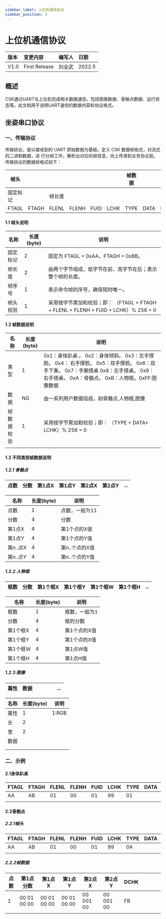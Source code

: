 ```yaml
---
sidebar_label: 上位机通信协议
sidebar_position: 2
---
```


# 上位机通信协议

| 版本 |	变更内容	 |编写人 | 	日期|
| :-| :- | :- | :- |
|V1.0|	First Release	|刘全武	|2022.5|

## 概述
CSK通过UART与上位机完成相关数据通信，包括图像数据、骨骼点数据、运行状态等。此文档用于说明UART通信的数据内容和协议格式。

## 坐姿串口协议

### 一、传输协议
传输协议，是以接收到的 UART 原始数据为基础，定义 CSK 数据帧格式，对流式的二进制数据，进 行分帧工作，解析出对应的帧信息，向上传递到业务协议层。传输协议的数据帧格式如下：

| 帧头     |       |        |       |      |      | 帧数据 |      |      |      |      |
| -------- | ----- | ------ | ----- | ---- | ---- | ------ | ---- | ---- | ---- | ---- |
| 固定标记 |       | 帧长度 |       |      |      |        |      |      |      |      |
| FTAGL    | FTAGH | FLENL  | FLENH | FUID | LCHK | TYPE   | DATA | DCHK |      |      |



#### 1.1 帧头说明 

| 名称     | 长度(byte) | 说明                                                         |
| -------- | ---------- | ------------------------------------------------------------ |
| 固定标记 | 2          | 固定为 FTAGL = 0xAA，FTAGH = 0xBB。                          |
| 帧长度   | 2          | 由两个字节组成，低字节在前，高字节在后；表示整个帧的长度。   |
| 帧序号   | 1          | 表示命令帧的序号，确保短时唯一。                             |
| 帧头校验 | 1          | 采用按字节累加和校验；即： （FTAGL + FTAGH + FLENL + FLENH + FUID + LCHK）% 256 = 0 |



#### 1.2 帧数据说明



| 名称       | 长度(byte) | 说明                                                         |
| ---------- | ---------- | ------------------------------------------------------------ |
| 类型       | 1          | 0x1：身体趴桌 。 0x2：身体倾斜。  0x3：左手撑脸。 0x4： 右手撑脸。  0x5：双手撑脸。  0x6：双手下垂。 0x7：手腕搭桌   0x8：左手搭桌。 0x9：右手搭桌。 0xA：骨骼点。 0xB：人物框。0xFF:图像数据 |
| 数据       | NG         | 由一系列用户数据组成，如骨骼点,人物框,图像                   |
| 帧数据校验 | 1          | 采用按字节累加和校验；即： （TYPE + DATA+ LCHK）% 256 = 0    |
|            |            |                                                              |



#### 1.2 不同类型帧数据说明

##### 1.2.1 骨骼点



| 点数 | 分数 | 第1点X | 第1点Y | 第2点X | 第2点Y | ...  |
| ---- | ---- | ------ | ------ | ------ | ------ | ---- |



| 名称     | 长度(byte) | 说明           |
| -------- | ---------- | -------------- |
| 点数     | 1          | 点数，一般为11 |
| 分数     | 4          | 分数           |
| 第1点X   | 4          | 第1个点的X值   |
| 第1点Y   | 4          | 第1个点的Y值   |
| 第n..点X | 4          | 第n..个点的X值 |
| 第n..点Y | 4          | 第n..个点的Y值 |

##### 1.2.2 人物框



| 框数 | 分数 | 第1个框X | 第1个框Y | 第1个框W | 第1个框H | ...  |
| ---- | ---- | -------- | -------- | -------- | -------- | ---- |



| 名称     | 长度(byte) | 说明          |
| -------- | ---------- | ------------- |
| 框数     | 1          | 框数，一般为1 |
| 分数     | 4          | 框的分数      |
| 第1个框X | 4          | 第1个点的X值  |
| 第1个框Y | 4          | 第1个点的X值  |
| 第1个框W | 4          | 第1点W值      |
| 第1个框H | 4          | 第1点H值      |

##### 1.2.3 图像



| 属性 | 数据 |      |      |      |      | ...  |
| ---- | ---- | ---- | ---- | ---- | ---- | ---- |



| 名称 | 长度(byte) | 说明  |
| ---- | ---------- | ----- |
| 属性 | 1          | 1:RGB |
| 长   | 2          |       |
| 宽   | 2          |       |
| 数据 |            |       |
|      |            |       |
|      |            |       |



### 二、示例

#### 2.1身体趴桌

| FTAGL | FTAGH | FLENL | FLENH | FUID | LCHK | TYPE | DATA | DCHK |      |      |
| ----- | ----- | ----- | ----- | ---- | ---- | ---- | ---- | ---- | ---- | ---- |
| AA    | AB    | 01    | 00    | 01   | 99   | 01   |      | FF   |      |      |
|       |       |       |       |      |      |      |      |      |      |      |



#### 2.2骨骼点

##### 2.2.1帧头

| FTAGL | FTAGH | FLENL | FLENH | FUID | LCHK | TYPE | DATA | DCHK |      |      |
| ----- | ----- | ----- | ----- | ---- | ---- | ---- | ---- | ---- | ---- | ---- |
| AA    | AB    | 01    | 00    | 01   | 99   | 0A   |      |      |      |      |
|       |       |       |       |      |      |      |      |      |      |      |



##### 2.2.2帧数据

| 点数 | 第1点分数   | 第1点X      | 第1点Y      | 第2点X    | 第2点Y     | DCHK |      |      |      |      |
| ---- | ----------- | ----------- | ----------- | --------- | ---------- | ---- | ---- | ---- | ---- | ---- |
| 1    | 00 01 00 00 | 00 01 00 00 | 00 01 00 00 | 00 001 00 | 00 001  00 | FB   |      |      |      |      |
|      |             |             |             |           |            |      |      |      |      |      |


